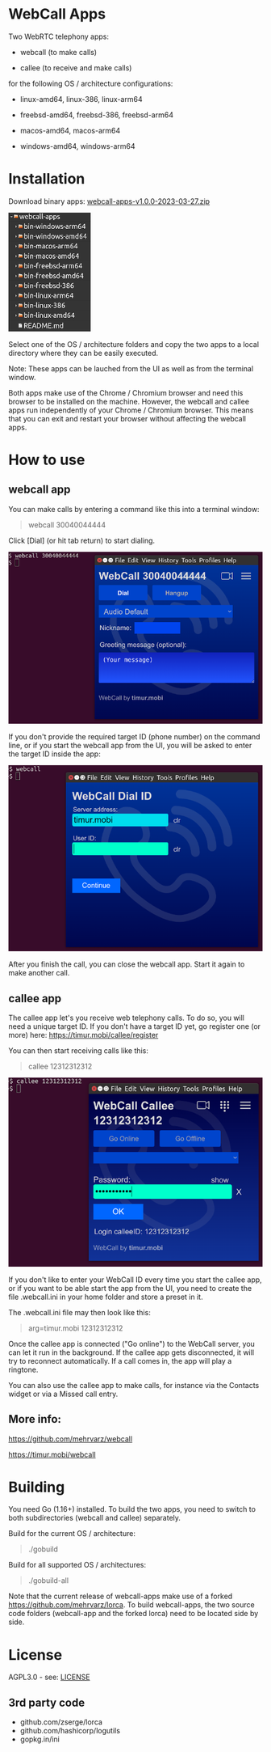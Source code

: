 # WebCall Apps

Two WebRTC telephony apps:

- webcall (to make calls)

- callee (to receive and make calls)

for the following OS / architecture configurations:

- linux-amd64, linux-386, linux-arm64

- freebsd-amd64, freebsd-386, freebsd-arm64

- macos-amd64, macos-arm64

- windows-amd64, windows-arm64


# Installation

Download binary apps: [webcall-apps-v1.0.0-2023-03-27.zip](https://timur.mobi/webcall/_dl/webcall-apps-v1.0.0-2023-03-27.zip)

![screenshot apps](resources/webcall-apps-screenshot.png)

Select one of the OS / architecture folders and copy the two apps to a local directory where they can be easily executed.

Note: These apps can be lauched from the UI as well as from the terminal window.

Both apps make use of the Chrome / Chromium browser and need this browser to be installed on the machine.
However, the webcall and callee apps run independently of your Chrome / Chromium browser.
This means that you can exit and restart your browser without affecting the webcall apps.


# How to use

## webcall app

You can make calls by entering a command like this into a terminal window:

>webcall 30040044444

Click [Dial] (or hit tab return) to start dialing.

![Screenshot of ...](resources/webcall-screenshot1.png)


If you don't provide the required target ID (phone number) on the command line,
or if you start the webcall app from the UI, you will be asked to enter the target ID inside the app:

![Screenshot of ...](resources/webcall-screenshot2.png)

After you finish the call, you can close the webcall app.
Start it again to make another call.

## callee app

The callee app let's you receive web telephony calls. To do so, you will need a unique target ID.
If you don't have a target ID yet, go register one (or more) here: https://timur.mobi/callee/register

You can then start receiving calls like this:

>callee 12312312312

![Screenshot of ...](resources/webcall-screenshot3.png)

If you don't like to enter your WebCall ID every time you start the callee app,
or if you want to be able start the app from the UI,
you need to create the file .webcall.ini in your home folder and store a preset in it.

The .webcall.ini file may then look like this:

>arg=timur.mobi 12312312312

Once the callee app is connected ("Go online") to the WebCall server, you can let it
run in the background. If the callee app gets disconnected, it will try to reconnect automatically.
If a call comes in, the app will play a ringtone.

You can also use the callee app to make calls, for instance via the Contacts widget
or via a Missed call entry.

## More info:

https://github.com/mehrvarz/webcall

https://timur.mobi/webcall

# Building

You need Go (1.16+) installed. To build the two apps, you need to switch to both subdirectories (webcall and callee) separately.

Build for the current OS / architecture:

>./gobuild

Build for all supported OS / architectures:

>./gobuild-all

Note that the current release of webcall-apps make use of a forked https://github.com/mehrvarz/lorca.
To build webcall-apps, the two source code folders (webcall-app and the forked lorca) need to be located side by side.


# License

AGPL3.0 - see: [LICENSE](LICENSE)


## 3rd party code

- github.com/zserge/lorca
- github.com/hashicorp/logutils
- gopkg.in/ini

